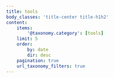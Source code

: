 ```yaml
---
title: tools
body_classes: 'title-center title-h1h2'
content:
    items:
        '@taxonomy.category': [tools]
    limit: 5
    order:
        by: date
        dir: desc
    pagination: true
    url_taxonomy_filters: true
---
```


